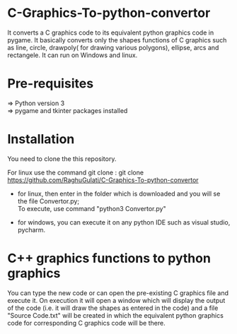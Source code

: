 # C-Graphics-To-python-convertor
It converts a C graphics code to its equivalent python graphics code in pygame. It basically converts only the shapes functions of
C graphics such as line, circle, drawpoly( for drawing various polygons), ellipse, arcs and rectangele. It can run on Windows and 
linux. 

# Pre-requisites
=> Python version 3 <br>
=> pygame and tkinter packages installed

# Installation
You need to clone the this repository.

For linux use the command git clone <link of the repository> :
git clone https://github.com/RaghuGulati/C-Graphics-To-python-convertor

- for linux, then enter in the folder which is downloaded and you will se the file Convertor.py; <br>
    To execute, use command "python3 Convertor.py"
    
- for windows, you can execute it on any python IDE such as visual studio, pycharm.

# C++ graphics functions to python graphics
You can type the new code or can open the pre-existing C graphics file and execute it. On execution it will open a window which will display the output of the code (i.e. it will draw the shapes as entered in the code) and a file "Source Code.txt" will be created in which the equivalent python graphics code for corresponding C graphics code will be there.

